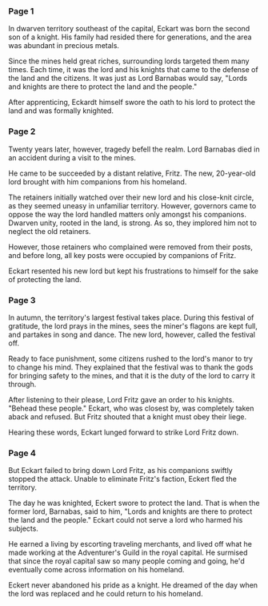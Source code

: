 ### Page 1

In dwarven territory southeast of the capital, Eckart was born the second son of a knight. His family had resided there for generations, and the area was abundant in precious metals.

Since the mines held great riches, surrounding lords targeted them many times. Each time, it was the lord and his knights that came to the defense of the land and the citizens. It was just as Lord Barnabas would say, "Lords and knights are there to protect the land and the people."

After apprenticing, Eckardt himself swore the oath to his lord to protect the land and was formally knighted.

### Page 2

Twenty years later, however, tragedy befell the realm. Lord Barnabas died in an accident during a visit to the mines.

He came to be succeeded by a distant relative, Fritz. The new, 20-year-old lord brought with him companions from his homeland.

The retainers initially watched over their new lord and his close-knit circle, as they seemed uneasy in unfamiliar territory. However, governors came to oppose the way the lord handled matters only amongst his companions. Dwarven unity, rooted in the land, is strong. As so, they implored him not to neglect the old retainers.

However, those retainers who complained were removed from their posts, and before long, all key posts were occupied by companions of Fritz.

Eckart resented his new lord but kept his frustrations to himself for the sake of protecting the land.

### Page 3

In autumn, the territory's largest festival takes place. During this festival of gratitude, the lord prays in the mines, sees the miner's flagons are kept full, and partakes in song and dance. The new lord, however, called the festival off.

Ready to face punishment, some citizens rushed to the lord's manor to try to change his mind. They explained that the festival was to thank the gods for bringing safety to the mines, and that it is the duty of the lord to carry it through.

After listening to their please, Lord Fritz gave an order to his knights. "Behead these people." Eckart, who was closest by, was completely taken aback and refused. But Fritz shouted that a knight must obey their liege.

Hearing these words, Eckart lunged forward to strike Lord Fritz down.

### Page 4

But Eckart failed to bring down Lord Fritz, as his companions swiftly stopped the attack. Unable to eliminate Fritz's faction, Eckert fled the territory.

The day he was knighted, Eckert swore to protect the land. That is when the former lord, Barnabas, said to him, "Lords and knights are there to protect the land and the people." Eckart could not serve a lord who harmed his subjects.

He earned a living by escorting traveling merchants, and lived off what he made working at the Adventurer's Guild in the royal capital. He surmised that since the royal capital saw so many people coming and going, he'd eventually come across information on his homeland.

Eckert never abandoned his pride as a knight. He dreamed of the day when the lord was replaced and he could return to his homeland.
